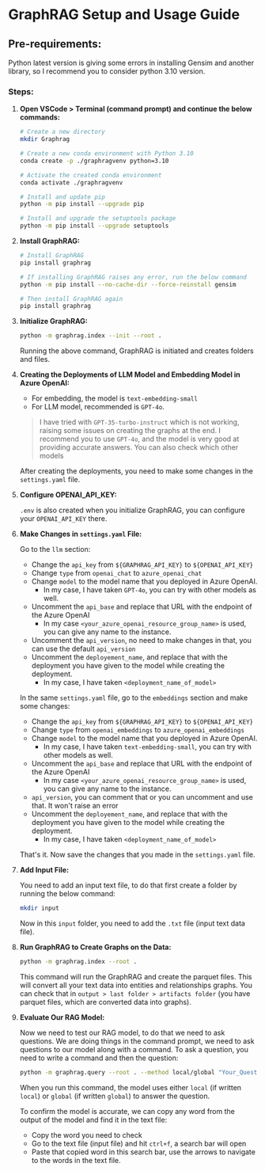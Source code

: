 # GraphRAG Setup and Usage Guide

## Pre-requirements:
Python latest version is giving some errors in installing Gensim and another library, so I recommend you to consider python 3.10 version.

### Steps:

1. **Open VSCode > Terminal (command prompt) and continue the below commands:**

    ```sh
    # Create a new directory
    mkdir Graphrag
    
    # Create a new conda environment with Python 3.10
    conda create -p ./graphragvenv python=3.10
    
    # Activate the created conda environment
    conda activate ./graphragvenv
    
    # Install and update pip
    python -m pip install --upgrade pip
    
    # Install and upgrade the setuptools package
    python -m pip install --upgrade setuptools
    ```

2. **Install GraphRAG:**

    ```sh
    # Install GraphRAG
    pip install graphrag
    
    # If installing GraphRAG raises any error, run the below command
    python -m pip install --no-cache-dir --force-reinstall gensim
    
    # Then install GraphRAG again
    pip install graphrag
    ```

3. **Initialize GraphRAG:**

    ```sh
    python -m graphrag.index --init --root .
    ```

    Running the above command, GraphRAG is initiated and creates folders and files.

4. **Creating the Deployments of LLM Model and Embedding Model in Azure OpenAI:**

    - For embedding, the model is `text-embedding-small`
    - For LLM model, recommended is `GPT-4o`.


    > I have tried with `GPT-35-turbo-instruct` which is not working, raising some issues on creating the graphs at the end. I recommend you to use `GPT-4o`, and the model is very good at providing accurate answers. You can also check which other models 

    After creating the deployments, you need to make some changes in the `settings.yaml` file.

5. **Configure OPENAI_API_KEY:**

    `.env` is also created when you initialize GraphRAG, you can configure your `OPENAI_API_KEY` there.

6. **Make Changes in `settings.yaml` File:**

    Go to the `llm` section:

    - Change the `api_key` from `${GRAPHRAG_API_KEY}` to `${OPENAI_API_KEY}`
    - Change `type` from `openai_chat` to `azure_openai_chat`
    - Change `model` to the model name that you deployed in Azure OpenAI.
        - In my case, I have taken `GPT-4o`, you can try with other models as well.
    - Uncomment the `api_base` and replace that URL with the endpoint of the Azure OpenAI
        - In my case `<your_azure_openai_resource_group_name>` is used, you can give any name to the instance.
    - Uncomment the `api_version`, no need to make changes in that, you can use the default `api_version`
    - Uncomment the `deployement_name`, and replace that with the deployment you have given to the model while creating the deployment.
        - In my case, I have taken `<deployment_name_of_model>`

    In the same `settings.yaml` file, go to the `embeddings` section and make some changes:

    - Change the `api_key` from `${GRAPHRAG_API_KEY}` to `${OPENAI_API_KEY}`
    - Change `type` from `openai_embeddings` to `azure_openai_embeddings`
    - Change `model` to the model name that you deployed in Azure OpenAI.
        - In my case, I have taken `text-embedding-small`, you can try with other models as well.
    - Uncomment the `api_base` and replace that URL with the endpoint of the Azure OpenAI
        - In my case `<your_azure_openai_resource_group_name>` is used, you can give any name to the instance.
    - `api_version`, you can comment that or you can uncomment and use that. It won't raise an error
    - Uncomment the `deployement_name`, and replace that with the deployment you have given to the model while creating the deployment.
        - In my case, I have taken `<deployment_name_of_model>`

    That's it. Now save the changes that you made in the `settings.yaml` file.

7. **Add Input File:**

    You need to add an input text file, to do that first create a folder by running the below command:

    ```sh
    mkdir input
    ```

    Now in this `input` folder, you need to add the `.txt` file (input text data file).

8. **Run GraphRAG to Create Graphs on the Data:**

    ```sh
    python -m graphrag.index --root .
    ```

    This command will run the GraphRAG and create the parquet files. This will convert all your text data into entities and relationships graphs. You can check that in `output > last folder > artifacts folder` (you have parquet files, which are converted data into graphs).

9. **Evaluate Our RAG Model:**

    Now we need to test our RAG model, to do that we need to ask questions. We are doing things in the command prompt, we need to ask questions to our model along with a command. To ask a question, you need to write a command and then the question:

    ```sh
    python -m graphrag.query --root . --method local/global "Your_Question"
    ```

    When you run this command, the model uses either `local` (if written `local`) or `global` (if written `global`) to answer the question.

    To confirm the model is accurate, we can copy any word from the output of the model and find it in the text file:
    
    - Copy the word you need to check
    - Go to the text file (input file) and hit `ctrl+f`, a search bar will open
    - Paste that copied word in this search bar, use the arrows to navigate to the words in the text file.
